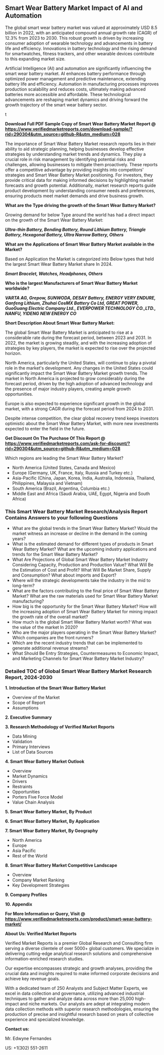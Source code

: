 <h2>Smart Wear Battery Market Impact of AI and Automation</h2><p>The global smart wear battery market was valued at approximately USD 8.5 billion in 2022, with an anticipated compound annual growth rate (CAGR) of 12.3% from 2023 to 2030. This robust growth is driven by increasing consumer adoption of wearable technology and advancements in battery life and efficiency. Innovations in battery technology and the rising demand for smartwatches, fitness trackers, and other wearable devices contribute to this expanding market size.</p><p>Artificial Intelligence (AI) and automation are significantly influencing the smart wear battery market. AI enhances battery performance through optimized power management and predictive maintenance, extending battery life and efficiency. Automation in manufacturing processes improves production scalability and reduces costs, ultimately making advanced batteries more accessible and affordable. These technological advancements are reshaping market dynamics and driving forward the growth trajectory of the smart wear battery sector.</p>t</p><p id="" class=""><strong>Download Full PDF Sample Copy of Smart Wear Battery Market Report @ <a href="https://www.verifiedmarketreports.com/download-sample/?rid=290304&utm_source=github-R&utm_medium=028" target="_blank">https://www.verifiedmarketreports.com/download-sample/?rid=290304&utm_source=github-R&utm_medium=028</a></strong></p><p>The importance of&nbsp;Smart Wear Battery Market research reports lies in their ability to aid strategic planning, helping businesses develop effective strategies by understanding market trends and dynamics. They play a crucial role in risk management by identifying potential risks and challenges, allowing businesses to mitigate them proactively. These reports offer a competitive advantage by providing insights into competitors' strategies and Smart Wear Battery Market positioning. For investors, they provide critical data for making informed decisions by highlighting market forecasts and growth potential. Additionally, market research reports guide product development by understanding consumer needs and preferences, ensuring products meet market demands and drive business growth.</p><p><strong>What are the&nbsp;Type driving the growth of the Smart Wear Battery Market?</strong></p><p id="" class="">Growing demand for below Type around the world has had a direct impact on the growth of the Smart Wear Battery Market:</p><em><strong>Ultra-thin Battery, Bending Battery, Round Lithium Battery, Triangle Battery, Hexagonal Battery, Ultra Narrow Battery, Others</strong></em></p><strong>What are the&nbsp;Applications&nbsp;of Smart Wear Battery Market available in the Market?</strong></p><p id="" class="">Based on Application the Market is categorized into Below types that held the largest Smart Wear Battery Market share In 2024.</p><em><strong>Smart Bracelet, Watches, Headphones, Others</strong></em></p><strong>Who is the largest Manufacturers of Smart Wear Battery Market worldwide?</strong></p><p><em><strong>VARTA AG, Grepow, SUNWODA, DESAY Battery, ENERGY VERY ENDURE, Ganfeng Lithium, Zhuhai CosMX Battery Co Ltd, GREAT POWER, GuoGuang Electric Company Ltd., EVERPOWER TECHNOLOGY CO.,LTD., NANFU, YIDENG NEW ENERGY CO</strong></em></p><p id="" class=""><strong>Short Description About Smart Wear Battery Market:</strong></p><p>The global Smart Wear Battery Market is anticipated to rise at a considerable rate during the forecast period, between 2023 and 2031. In 2022, the market is growing steadily, and with the increasing adoption of strategies by key players, the market is expected to rise over the projected horizon.</p><p>North America, particularly the United States, will continue to play a pivotal role in the market's development. Any changes in the United States could significantly impact the Smart Wear Battery Market growth trends. The market in North America is projected to grow considerably during the forecast period, driven by the high adoption of advanced technology and the presence of major industry players, creating ample growth opportunities.</p><p>Europe is also expected to experience significant growth in the global market, with a strong CAGR during the forecast period from 2024 to 2031.</p><p>Despite intense competition, the clear global recovery trend keeps investors optimistic about the Smart Wear Battery Market, with more new investments expected to enter the field in the future.</p><p id="" class=""><strong>Get Discount On The Purchase Of This Report @ <a href="https://www.verifiedmarketreports.com/ask-for-discount/?rid=290304&utm_source=github-R&utm_medium=028" target="_blank">https://www.verifiedmarketreports.com/ask-for-discount/?rid=290304&utm_source=github-R&utm_medium=028</a></strong></p>Which regions are leading the Smart Wear Battery Market?</p><ul><li>North America (United States, Canada and Mexico)</li><li>Europe (Germany, UK, France, Italy, Russia and Turkey etc.)</li><li>Asia-Pacific (China, Japan, Korea, India, Australia, Indonesia, Thailand, Philippines, Malaysia and Vietnam)</li><li>South America (Brazil, Argentina, Columbia etc.)</li><li>Middle East and Africa (Saudi Arabia, UAE, Egypt, Nigeria and South Africa)</li></ul><h3 id="" class="">This Smart Wear Battery Market Research/Analysis Report Contains Answers to your following Questions</h3><ul><li>What are the global trends in the Smart Wear Battery Market? Would the market witness an increase or decline in the demand in the coming years?</li><li>What is the estimated demand for different types of products in Smart Wear Battery Market? What are the upcoming industry applications and trends for the Smart Wear Battery Market?</li><li>What Are Projections of Global Smart Wear Battery Market Industry Considering Capacity, Production and Production Value? What Will Be the Estimation of Cost and Profit? What Will Be Market Share, Supply and Consumption? What about imports and Export?</li><li>Where will the strategic developments take the industry in the mid to long-term?</li><li>What are the factors contributing to the final price of Smart Wear Battery Market? What are the raw materials used for Smart Wear Battery Market manufacturing?</li><li>How big is the opportunity for the Smart Wear Battery Market? How will the increasing adoption of Smart Wear Battery Market for mining impact the growth rate of the overall market?</li><li>How much is the global Smart Wear Battery Market worth? What was the value of the market In 2020?</li><li>Who are the major players operating in the Smart Wear Battery Market? Which companies are the front runners?</li><li>Which are the recent industry trends that can be implemented to generate additional revenue streams?</li><li>What Should Be Entry Strategies, Countermeasures to Economic Impact, and Marketing Channels for Smart Wear Battery Market Industry?</li></ul><h3 id="" class="">Detailed TOC of Global Smart Wear Battery Market Research Report, 2024-2030</h3><p id="" class=""><strong>1. Introduction of the Smart Wear Battery Market</strong></p><ul><li>Overview of the Market</li><li>Scope of Report</li><li>Assumptions</li></ul><p id="" class=""><strong>2. Executive Summary</strong></p><p id="" class=""><strong>3. Research Methodology of Verified Market Reports</strong></p><ul><li>Data Mining</li><li>Validation</li><li>Primary Interviews</li><li>List of Data Sources</li></ul><p id="" class=""><strong>4. Smart Wear Battery Market Outlook</strong></p><ul><li>Overview</li><li>Market Dynamics</li><li>Drivers</li><li>Restraints</li><li>Opportunities</li><li>Porters Five Force Model</li><li>Value Chain Analysis</li></ul><p id="" class=""><strong>5. Smart Wear Battery Market, By Product</strong></p><p id="" class=""><strong>6. Smart Wear Battery Market, By Application</strong></p><p id="" class=""><strong>7. Smart Wear Battery Market, By Geography</strong></p><ul><li>North America</li><li>Europe</li><li>Asia Pacific</li><li>Rest of the World</li></ul><p id="" class=""><strong>8. Smart Wear Battery Market Competitive Landscape</strong></p><ul><li>Overview</li><li>Company Market Ranking</li><li>Key Development Strategies</li></ul><p id="" class=""><strong>9. Company Profiles</strong></p><p id="" class=""><strong>10. Appendix</strong></p><p id="" class=""><strong>For More Information or Query, Visit @ <a href="https://www.verifiedmarketreports.com/product/smart-wear-battery-market/" target="_blank">https://www.verifiedmarketreports.com/product/smart-wear-battery-market/</a></strong></p><p id="" class=""><strong>About Us: Verified Market Reports</strong></p><p id="" class="">Verified Market Reports is a premier Global Research and Consulting firm serving a diverse clientele of over 5000+ global customers. We specialize in delivering cutting-edge analytical research solutions and comprehensive information-enriched research studies.</p><p id="" class="">Our expertise encompasses strategic and growth analyses, providing the crucial data and insights required to make informed corporate decisions and achieve key revenue goals.</p><p id="" class="">With a dedicated team of 250 Analysts and Subject Matter Experts, we excel in data collection and governance, utilizing advanced industrial techniques to gather and analyze data across more than 25,000 high-impact and niche markets. Our analysts are adept at integrating modern data collection methods with superior research methodologies, ensuring the production of precise and insightful research based on years of collective experience and specialized knowledge.</p><p id="" class=""><strong>Contact us:</strong></p><p id="" class="">Mr. Edwyne Fernandes</p><p id="" class="">US: +1(302) 551-2611</p>